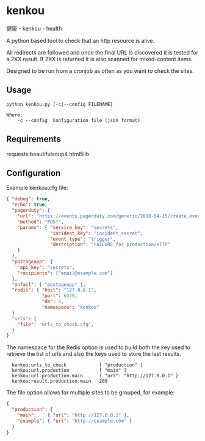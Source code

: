 kenkou
======
健康 - kenkou - health

A python based tool to check that an http resource is alive.

All redirects are followed and once the final URL is discovered it is tested
for a 2XX result. If 2XX is returned it is also scanned for mixed-content items.

Designed to be run from a cronjob as often as you want to check the sites.

Usage
-----

```
python kenkou.py [-c|--config FILENAME]

Where:
    -c --config  Configuration file (json format)
```

Requirements
------------
requests
beautifulsoup4
html5lib

Configuration
-------------
Example kenkou.cfg file:

```json
{ "debug": true,
  "echo": true,
  "pagerduty": {
    "url": "https://events.pagerduty.com/generic/2010-04-15/create_event.json",
    "method": "POST",
    "params": { "service_key": "secrets",
                "incident_key": "incident_secret",
                "event_type": "trigger",
                "description": "FAILURE for production/HTTP"
    }
  },
  "postageapp": {
    "api_key": "secrets",
    "recipients": ["email@example.com"]
  },
  "onfail": [ "postageapp" ],
  "redis": { "host": "127.0.0.1",
             "port": 6379,
             "db": 0,
             "namespace": "kenkou"
  }
  "urls": {
    "file": "urls_to_check.cfg",
  }
}
```

The namespace for the Redis option is used to build both the key used to retrieve the
list of urls and also the keys used to store the last results.

```
  kenkou:urls_to_check            [ "production" ]
  kenkou:url.production           [ "main" ]
  kenkou:url.production.main      { "url": "http://127.0.0.1" }
  kenkou:result.production.main   200
```

The file option allows for multiple sites to be grouped, for example:

```json
{
  "production": {
    "main":    { "url": "http://127.0.0.1" },
    "example": { "url": "http://example.com" }
  }
}
```
